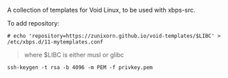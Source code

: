 A collection of templates for Void Linux, to be used with xbps-src.

To add repository:

```
# echo 'repository=https://zunixorn.github.io/void-templates/$LIBC' > /etc/xbps.d/11-mytemplates.conf
```

> where $LIBC is either musl or glibc

`ssh-keygen -t rsa -b 4096 -m PEM -f privkey.pem`
